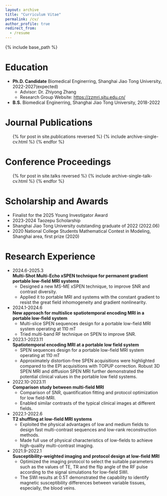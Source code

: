 ```yaml
---
layout: archive
title: "Curriculum Vitae"
permalink: /cv/
author_profile: true
redirect_from:
  - /resume
---
```


{% include base_path %}

Education
======
* **Ph.D. Candidate**  Biomedical Enginerring, Shanghai Jiao Tong University, 2022-2027(expected)
  * Advisor: Dr. Zhiyong Zhang
  * Research Group Website: <a href="https://zzmri.sjtu.edu.cn/" style="color:#2f7f93; text-decoration: underline;">https://zzmri.sjtu.edu.cn/</a>
* **B.S.** Biomedical Enginerring, Shanghai Jiao Tong University, 2018-2022

<!-- Work experience
======
* Spring 2024: Academic Pages Collaborator
  * GitHub University
  * Duties includes: Updates and improvements to template
  * Supervisor: The Users

* Fall 2015: Research Assistant
  * GitHub University
  * Duties included: Merging pull requests
  * Supervisor: Professor Hub

* Summer 2015: Research Assistant
  * GitHub University
  * Duties included: Tagging issues
  * Supervisor: Professor Git -->
  
Journal Publications
======
  <ul>{% for post in site.publications reversed %}
    {% include archive-single-cv.html %}
  {% endfor %}</ul>

<!-- 
1. Qiu Y, Chen S, Solomon E, et al. A new approach for multislice spatiotemporal encoding MRI in a portable low‐field system[J]. Magnetic Resonance in Medicine, 2025, 93(2): 709-717. doi.org/10.1002/mrm.30300
2. Qiu Y, Dai K, Zhong S, et al. Spatiotemporal encoding MRI in a portable low‐field system[J]. Magnetic Resonance in Medicine, 2024, 92(3): 1011-1021. doi.org/10.1002/mrm.30104 
-->

  
Conference Proceedings
======
  <ul>{% for post in site.talks reversed %}
    {% include archive-single-talk-cv.html  %}
  {% endfor %}</ul>
  


<!-- Teaching
======
  <ul>{% for post in site.teaching reversed %}
    {% include archive-single-cv.html %}
  {% endfor %}</ul> -->
  
Scholarship and Awards
======
* Finalist for the 2025 Young Investigator Award
* 2023-2024 Taozepu Scholarship
* Shanghai Jiao Tong University outstanding graduate of 2022 (2022.06)
* 2020 National College Students Mathematical Contest in Modeling, Shanghai area, first prize (2020)

Research  Experience
======
* 2024.6-2025.3<br> <strong> Multi-Shot Multi-Echo xSPEN technique for permanent gradient portable low-field MRI systems</strong>
  -	Designed a new MS-ME xSPEN technique, to improve SNR and contrast diversity.
  - Applied it to portable MRI and systems with the constant gradient to resist the great field inhomogeneity and gradient nonlinearity.
* 2024.1-2024.6<br> <strong> New approach for multislice spatiotemporal encoding MRI in a portable low-field system </strong> 
  -	Multi-slice SPEN sequences design for a portable low-field MRI system operating at 110 mT
  - Tried multi-band RF technique on SPEN to improve SNR.
* 2023.1-2023.11<br> <strong>Spatiotemporal encoding MRI at a portable low field system </strong> 
  -	SPEN sequences design for a portable low-field MRI system operating at 110 mT
  -	Approximately distortion-free SPEN acquisitions were highlighted compared to the EPI acquisitions with TOPUP correction. Robust 3D SPEN MRI and diffusion SPEN MRI further demonstrated the potential clinical values in the portable low field systems.
* 2022.10-2023.11 <br> <strong> Comparison study between multi-field MRI </strong>
  -	Comparison of SNR, quantification fitting and protocol optimization for low field-MRI.
  -	Enabled similar contrasts of the typical clinical images at different fields.
* 2022.1-2022.6  <br> <strong> T2 shuffling at low-field MRI systems</strong>
  -	Exploited the physical advantages of low and medium fields to design fast multi-contrast sequences and low-rank reconstruction methods.
  -	Made full use of physical characteristics of low-fields to achieve high-quality multi-contrast imaging.
* 2021.9-2022.1 <br> <strong> Susceptibility-weighted imaging and protocol design at low-field MRI </strong>
  -	Optimized the imaging protocol to select the suitable parameters such as the values of TE, TR and the flip angle of the RF pulse according to the signal simulations for low-field SWI.
  -	The SWI results at 0.5T demonstrated the capability to identify magnetic susceptibility differences between variable tissues, especially, the blood veins.

